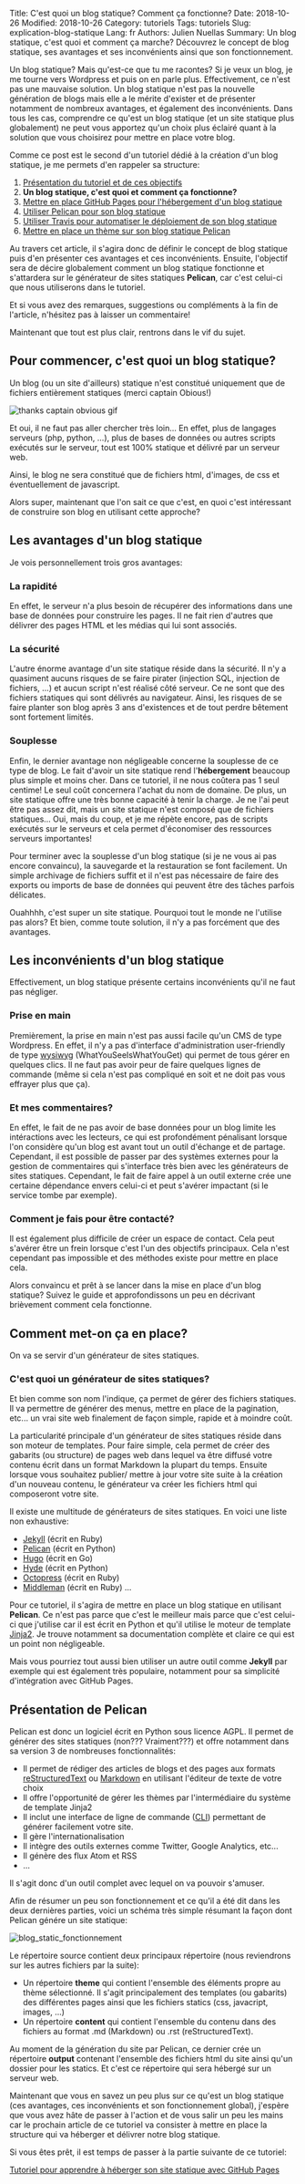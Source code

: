 Title: C'est quoi un blog statique? Comment ça fonctionne?
Date: 2018-10-26
Modified: 2018-10-26
Category: tutoriels
Tags: tutoriels
Slug: explication-blog-statique
Lang: fr
Authors: Julien Nuellas
Summary: Un blog statique, c'est quoi et comment ça marche? Découvrez le concept de blog statique, ses avantages et ses inconvénients ainsi que son fonctionnement.

Un blog statique? Mais qu'est-ce que tu me racontes? Si je veux un blog, je me tourne vers Wordpress et puis on en parle plus.
Effectivement, ce n'est pas une mauvaise solution. Un blog statique n'est pas la nouvelle génération de blogs mais elle a le mérite d'exister et de présenter notamment de nombreux avantages, et également des inconvénients. Dans tous les cas, comprendre ce qu'est un blog statique (et un site statique plus globalement) ne peut vous apportez qu'un choix plus éclairé quant à la solution que vous choisirez pour mettre en place votre blog.

Comme ce post est le second d'un tutoriel dédié à la création d'un blog statique, je me permets d'en rappeler sa structure:

1. [Présentation du tutoriel et de ces objectifs]({filename}tuto_pelican_0_introduction.md)
2. **Un blog statique, c'est quoi et comment ça fonctionne?**
3. [Mettre en place GitHub Pages pour l'hébergement d'un blog statique]({filename}tuto_pelican_2_githubpages_setup.md)
4. [Utiliser Pelican pour son blog statique]({filename}tuto_pelican_3_installer_pelican.md)
5. [Utiliser Travis pour automatiser le déploiement de son blog statique]({filename}tuto_pelican_4_installer_travis.md)
6. [Mettre en place un thème sur son blog statique Pelican]({filename}tuto_pelican_5_installer_theme.md)

Au travers cet article, il s'agira donc de définir le concept de blog statique puis d'en présenter ces avantages et ces inconvénients. Ensuite, l'objectif sera de décire globalement comment un blog statique fonctionne et s'attardera sur le générateur de sites statiques **Pelican**, car c'est celui-ci que nous utiliserons dans le tutoriel.

Et si vous avez des remarques, suggestions ou compléments à la fin de l'article, n'hésitez pas à laisser un commentaire!

Maintenant que tout est plus clair, rentrons dans le vif du sujet.

## Pour commencer, c'est quoi un blog statique?

Un blog (ou un site d'ailleurs) statique n'est constitué uniquement que de fichiers entièrement statiques (merci captain Obious!)

![thanks captain obvious gif](https://media.giphy.com/media/3o7abonV6K9irq7kaY/giphy.gif)

Et oui, il ne faut pas aller chercher très loin... En effet, plus de langages serveurs (php, python, ...), plus de bases de données ou autres scripts exécutés sur le serveur, tout est 100% statique et délivré par un serveur web.

Ainsi, le blog ne sera constitué que de fichiers html, d'images, de css et éventuellement de javascript. 

Alors super, maintenant que l'on sait ce que c'est, en quoi c'est intéressant de construire son blog en utilisant cette approche?

## Les avantages d'un blog statique

Je vois personnellement trois gros avantages:

### La rapidité

En effet, le serveur n'a plus besoin de récupérer des informations dans une base de données pour construire les pages. Il ne fait rien d'autres que délivrer des pages HTML et les médias qui lui sont associés.

### La sécurité

L'autre énorme avantage d'un site statique réside dans la sécurité. Il n'y a quasiment aucuns risques de se faire pirater (injection SQL, injection de fichiers, ...) et aucun script n'est réalisé côté serveur. Ce ne sont que des fichiers statiques qui sont délivrés au navigateur.
Ainsi, les risques de se faire planter son blog après 3 ans d'existences et de tout perdre bêtement sont fortement limités.

### Souplesse

Enfin, le dernier avantage non négligeable concerne la souplesse de ce type de blog.
Le fait d'avoir un site statique rend l'**hébergement** beaucoup plus simple et moins cher. Dans ce tutoriel, il ne nous coûtera pas 1 seul centime! Le seul coût concernera l'achat du nom de domaine.
De plus, un site statique offre une très bonne capacité à tenir la charge. Je ne l'ai peut être pas assez dit, mais un site statique n'est composé que de fichiers statiques... Oui, mais du coup, et je me répète encore, pas de scripts exécutés sur le serveurs et cela permet d'économiser des ressources serveurs importantes!

Pour terminer avec la souplesse d'un blog statique (si je ne vous ai pas encore convaincu), la sauvegarde et la restauration se font facilement. Un simple archivage de fichiers suffit et il n'est pas nécessaire de faire des exports ou imports de base de données qui peuvent être des tâches parfois délicates.

Ouahhhh, c'est super un site statique. Pourquoi tout le monde ne l'utilise pas alors? Et bien, comme toute solution, il n'y a pas forcément que des avantages.

## Les inconvénients d'un blog statique

Effectivement, un blog statique présente certains inconvénients qu'il ne faut pas négliger.

### Prise en main

Premièrement, la prise en main n'est pas aussi facile qu'un CMS de type Wordpress. En effet, il n'y a pas d'interface d'administration user-friendly de type [wysiwyg](https://fr.wikipedia.org/wiki/What_you_see_is_what_you_get) (WhatYouSeeIsWhatYouGet) qui permet de tous gérer en quelques clics. Il ne faut pas avoir peur de faire quelques lignes de commande (même si cela n'est pas compliqué en soit et ne doit pas vous effrayer plus que ça).

### Et mes commentaires?

En effet, le fait de ne pas avoir de base données pour un blog limite les intéractions avec les lecteurs, ce qui est profondément pénalisant lorsque l'on considère qu'un blog est avant tout un outil d'échange et de partage.
Cependant, il est possible de passer par des systèmes externes pour la gestion de commentaires qui s'interface très bien avec les générateurs de sites statiques.
Cependant, le fait de faire appel à un outil externe crée une certaine dépendance envers celui-ci et peut s'avérer impactant (si le service tombe par exemple).

### Comment je fais pour être contacté?

Il est également plus difficile de créer un espace de contact. Cela peut s'avérer être un frein lorsque c'est l'un des objectifs principaux.
Cela n'est cependant pas impossible et des méthodes existe pour mettre en place cela.

Alors convaincu et prêt à se lancer dans la mise en place d'un blog statique? Suivez le guide et approfondissons un peu en décrivant brièvement comment cela fonctionne.

## Comment met-on ça en place?

On va se servir d'un générateur de sites statiques.

### C'est quoi un générateur de sites statiques?

Et bien comme son nom l'indique, ça permet de gérer des fichiers statiques. Il va permettre de générer des menus, mettre en place de la pagination, etc... un vrai site web finalement de façon simple, rapide et à moindre coût.

La particularité principale d'un générateur de sites statiques réside dans son moteur de templates. Pour faire simple, cela permet de créer des gabarits (ou structure) de pages web dans lequel va être diffusé votre contenu écrit dans un format Markdown la plupart du temps.
Ensuite lorsque vous souhaitez publier/ mettre à jour votre site suite à la création d'un nouveau contenu, le générateur va créer les fichiers html qui composeront votre site.

Il existe une multitude de générateurs de sites statiques. En voici une liste non exhaustive:

* [Jekyll](https://jekyllrb.com/) (écrit en Ruby)
* [Pelican](http://docs.getpelican.com/en/stable/) (écrit en Python)
* [Hugo](https://gohugo.io/) (écrit en Go)
* [Hyde](http://ringce.com/hyde/) (écrit en Python)
* [Octopress](http://octopress.org/) (écrit en Ruby)
* [Middleman](https://middlemanapp.com/) (écrit en Ruby)
...

Pour ce tutoriel, il s'agira de mettre en place un blog statique en utilisant **Pelican**. Ce n'est pas parce que c'est le meilleur mais parce que c'est celui-ci que j'utilise car il est écrit en Python et qu'il utilise le moteur de template [Jinja2](http://jinja.pocoo.org/). Je trouve notamment sa documentation complète et claire ce qui est un point non négligeable.

Mais vous pourriez tout aussi bien utiliser un autre outil comme **Jekyll** par exemple qui est également très populaire, notamment pour sa simplicité d'intégration avec GitHub Pages.

## Présentation de Pelican

Pelican est donc un logiciel écrit en Python sous licence AGPL. Il permet de générer des sites statiques (non??? Vraiment???) et offre notamment dans sa version 3 de nombreuses fonctionnalités:

* Il permet de rédiger des articles de blogs et des pages aux formats [reStructuredText](https://fr.wikipedia.org/wiki/ReStructuredText) ou [Markdown](https://fr.wikipedia.org/wiki/Markdown) en utilisant l'éditeur de texte de votre choix
* Il offre l'opportunité de gérer les thèmes par l'intermédiaire du système de template Jinja2
* Il inclut une interface de ligne de commande ([CLI](https://fr.wikipedia.org/wiki/CLI)) permettant de générer facilement votre site.
* Il gère l'internationalisation
* Il intègre des outils externes comme Twitter, Google Analytics, etc...
* Il génère des flux Atom et RSS
* ...

Il s'agit donc d'un outil complet avec lequel on va pouvoir s'amuser.

Afin de résumer un peu son fonctionnement et ce qu'il a été dit dans les deux dernières parties, voici un schéma très simple résumant la façon dont Pelican génére un site statique:

![blog_static_fonctionnement]({filename}/images/blog_statique_fonctionnement.jpg)

Le répertoire source contient deux principaux répertoire (nous reviendrons sur les autres fichiers par la suite):

* Un répertoire **theme** qui contient l'ensemble des éléments propre au thème sélectionné. Il s'agit principalement des templates (ou gabarits) des différentes pages ainsi que les fichiers statics (css, javacript, images, ...)
* Un répertoire **content** qui contient l'ensemble du contenu dans des fichiers au format .md (Markdown) ou .rst (reStructuredText).

Au moment de la génération du site par Pelican, ce dernier crée un répertoire **output** contenant l'ensemble des fichiers html du site ainsi qu'un dossier pour les statics. Et c'est ce répertoire qui sera hébergé sur un serveur web.

Maintenant que vous en savez un peu plus sur ce qu'est un blog statique (ces avantages, ces inconvénients et son fonctionnement global), j'espère que vous avez hâte de passer à l'action et de vous salir un peu les mains car le prochain article de ce tutoriel va consister à mettre en place la structure qui va héberger et délivrer notre blog statique.

Si vous êtes prêt, il est temps de passer à la partie suivante de ce tutoriel:

[Tutoriel pour apprendre à héberger son site statique avec GitHub Pages]({filename}tuto_pelican_2_githubpages_setup.md)